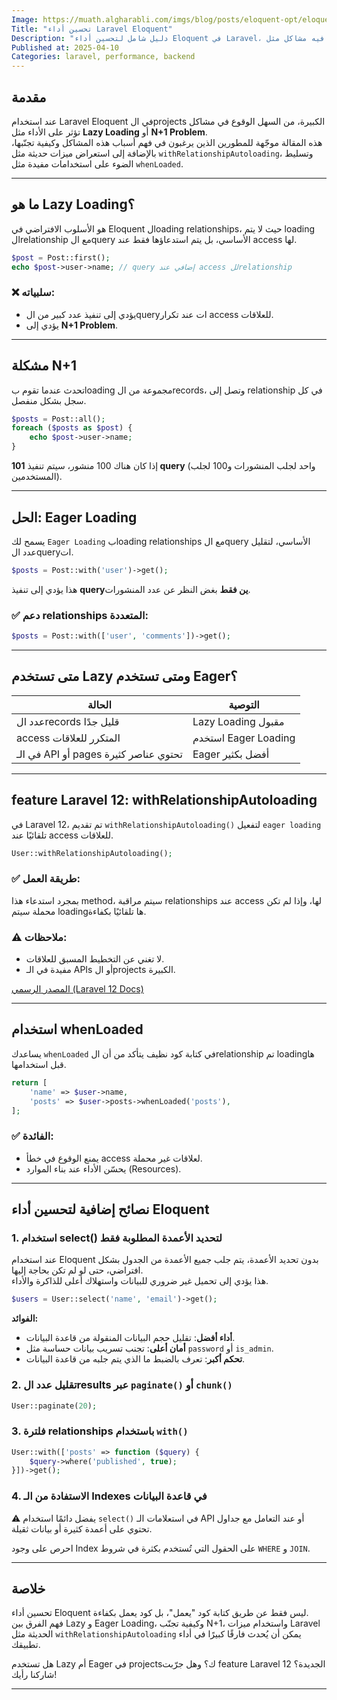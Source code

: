 ```yaml
---
Image: https://muath.algharabli.com/imgs/blog/posts/eloquent-opt/eloquent-performance.png
Title: "تحسين أداء Laravel Eloquent"
Description: "دليل شامل لتحسين أداء Eloquent في Laravel، نشرح فيه مشاكل مثل lazy loading و N+1، ونستعرض طرق الحل مثل eager loading وميزات Laravel 12 الحديثة."
Published at: 2025-04-10
Categories: laravel, performance, backend
---
```


## مقدمة

عند استخدام Laravel Eloquent في الprojects الكبيرة، من السهل الوقوع في مشاكل تؤثر على الأداء مثل **Lazy Loading** أو **N+1 Problem**.  
هذه المقالة موجّهة للمطورين الذين يرغبون في فهم أسباب هذه المشاكل وكيفية تجنّبها، بالإضافة إلى استعراض ميزات حديثة مثل `withRelationshipAutoloading`، وتسليط الضوء على استخدامات مفيدة مثل `whenLoaded`.

---

## ما هو Lazy Loading؟

هو الأسلوب الافتراضي في Eloquent لloading relationships، حيث لا يتم loading الrelationship مع الquery الأساسي، بل يتم استدعاؤها فقط عند access لها.

<div dir="ltr">

```php
$post = Post::first();
echo $post->user->name; // query إضافي عند access للrelationship
```
</div>

### ❌ سلبياته:
- يؤدي إلى تنفيذ عدد كبير من الqueryات عند تكرار access للعلاقات.
- يؤدي إلى **N+1 Problem**.

---

## مشكلة N+1

تحدث عندما تقوم بloading مجموعة من الrecords، وتصل إلى relationship في كل سجل بشكل منفصل.

<div dir="ltr">

```php
$posts = Post::all();
foreach ($posts as $post) {
    echo $post->user->name;
}
```
</div>

إذا كان هناك 100 منشور، سيتم تنفيذ **101 query** (واحد لجلب المنشورات و100 لجلب المستخدمين).

---

## الحل: Eager Loading

يسمح لك `Eager Loading` بloading relationships مع الquery الأساسي، لتقليل عدد الqueryات.

<div dir="ltr">

```php
$posts = Post::with('user')->get();
```
</div>

هذا يؤدي إلى تنفيذ **queryين فقط** بغض النظر عن عدد المنشورات.

### ✅ دعم relationships المتعددة:
<div dir="ltr">

```php
$posts = Post::with(['user', 'comments'])->get();
```
</div>

---

## متى تستخدم Lazy ومتى تستخدم Eager؟

| الحالة | التوصية |
|--------|----------|
| عدد الrecords قليل جدًا | Lazy Loading مقبول |
| access المتكرر للعلاقات | استخدم Eager Loading |
| في الـ API أو pages تحتوي عناصر كثيرة | Eager أفضل بكثير |

---

## feature Laravel 12: withRelationshipAutoloading

في Laravel 12، تم تقديم `withRelationshipAutoloading()` لتفعيل `eager loading` تلقائيًا عند access للعلاقات.

<div dir="ltr">

```php
User::withRelationshipAutoloading();
```
</div>

### ✅ طريقة العمل:
بمجرد استدعاء هذا method، سيتم مراقبة relationships عند access لها، وإذا لم تكن محملة سيتم loadingها تلقائيًا بكفاءة.

### ⚠️ ملاحظات:
- لا تغني عن التخطيط المسبق للعلاقات.
- مفيدة في الـ APIs أو الprojects الكبيرة.

[المصدر الرسمي (Laravel 12 Docs)](https://laravel.com/docs/12.x/eloquent-relationships#preventing-n-plus-one)

---

## استخدام whenLoaded

يساعدك `whenLoaded` في كتابة كود نظيف يتأكد من أن الrelationship تم loadingها قبل استخدامها.

<div dir="ltr">

```php
return [
    'name' => $user->name,
    'posts' => $user->posts->whenLoaded('posts'),
];
```
</div>

### ✅ الفائدة:
- يمنع الوقوع في خطأ access لعلاقات غير محملة.
- يحسّن الأداء عند بناء الموارد (Resources).

---

## نصائح إضافية لتحسين أداء Eloquent

### 1. استخدام select() لتحديد الأعمدة المطلوبة فقط
عند استخدام Eloquent بدون تحديد الأعمدة، يتم جلب جميع الأعمدة من الجدول بشكل افتراضي، حتى لو لم تكن بحاجة إليها.  
هذا يؤدي إلى تحميل غير ضروري للبيانات واستهلاك أعلى للذاكرة والأداء.

<div dir="ltr">

```php
$users = User::select('name', 'email')->get();
```
</div>

**الفوائد:**
- **أداء أفضل**: تقليل حجم البيانات المنقولة من قاعدة البيانات.
- **أمان أعلى**: تجنب تسريب بيانات حساسة مثل `password` أو `is_admin`.
- **تحكم أكبر**: تعرف بالضبط ما الذي يتم جلبه من قاعدة البيانات.

### 2. تقليل عدد الresults عبر `paginate()` أو `chunk()`
<div dir="ltr">

```php
User::paginate(20);
```
</div>

### 3. فلترة relationships باستخدام `with()`
<div dir="ltr">

```php
User::with(['posts' => function ($query) {
    $query->where('published', true);
}])->get();
```
</div>

### 4. الاستفادة من الـ Indexes في قاعدة البيانات



⚠️ يفضل دائمًا استخدام `select()` في استعلامات الـ API أو عند التعامل مع جداول تحتوي على أعمدة كثيرة أو بيانات ثقيلة.


احرص على وجود Index على الحقول التي تُستخدم بكثرة في شروط `WHERE` و `JOIN`.

---


## خلاصة

تحسين أداء Eloquent ليس فقط عن طريق كتابة كود "يعمل"، بل كود يعمل بكفاءة.  
فهم الفرق بين Lazy و Eager Loading، وكيفية تجنّب N+1، واستخدام ميزات Laravel الحديثة مثل `withRelationshipAutoloading` يمكن أن يُحدث فارقًا كبيرًا في أداء تطبيقك.

هل تستخدم Lazy أم Eager في projectsك؟ وهل جرّبت feature Laravel 12 الجديدة؟ شاركنا رأيك!

---
